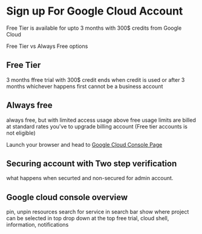 # Sign up For Google Cloud Account

Free Tier is available for upto 3 months with 300$ credits from Google Cloud

Free Tier vs Always Free options
## Free Tier

3 months ffree trial with 300$ credit
ends when credit is used or after 3 months whichever happens first
cannot be a business account

## Always free

always free, but with limited access
usage above free usage limits are billed at standard rates
you've to upgrade billing account (Free tier accounts is not eligible)

Launch your browser and head to [Google Cloud Console Page](https://console.cloud.google.com/freecredits)

## Securing account with Two step verification

what happens when securted and non-secured for admin account.


## Google cloud console overview
pin, unpin resources
search for service in search bar
show where project can be selected in top drop down
at the top free trial, cloud shell, information, notifications